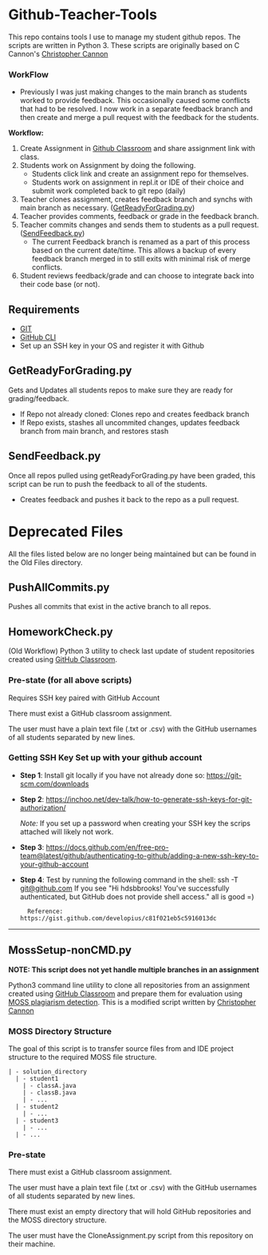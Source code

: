# Github-Teacher-Tools
This repo contains tools I use to manage my student github repos.  The scripts are written in Python 3.  These scripts are originally based on C Cannon's [Christopher Cannon](https://github.com/ccannon94/github-classroom-utilties)

### WorkFlow
- Previously I was just making changes to the main branch as students worked to provide feedback.  This occasionally caused some conflicts that had to be resolved.  I now work in a separate feedback branch and then create and merge a pull request with the feedback for the students.

**Workflow:**
1. Create Assignment in [Github Classroom](https://classroom.github.com/) and share assignment link with class.
2. Students work on Assignment by doing the following.
    * Students click link and create an assignment repo for themselves.
    * Students work on assignment in repl.it or IDE of their choice and submit work completed back to git repo (daily)
3. Teacher clones assignment, creates feedback branch and synchs with main branch as necessary. ([GetReadyForGrading.py](GetReadyForGrading.py)) 
4. Teacher provides comments, feedback or grade in the feedback branch.
5. Teacher commits changes and sends them to students as a pull request. ([SendFeedback.py](SendFeedback.py))
     * The current Feedback branch is renamed as a part of this process based on the current date/time.  This allows a backup of every feedback branch merged in to still exits with minimal risk of merge conflicts.
7. Student reviews feedback/grade and can choose to integrate back into their code base (or not).

## Requirements
- [GIT](https://git-scm.com/) 
- [GitHub CLI](https://cli.github.com/)
- Set up an SSH key in your OS and register it with Github 

## GetReadyForGrading.py
Gets and Updates all students repos to make sure they are ready for grading/feedback.

- If Repo not already cloned: Clones repo and creates feedback branch
- If Repo exists, stashes all uncommited changes, updates feedback branch from main branch, and restores stash

## SendFeedback.py
Once all repos pulled using getReadyForGrading.py have been graded, this script can be run to push the feedback to all of the students.
- Creates feedback and pushes it back to the repo as a pull request.


# Deprecated Files
All the files listed below are no longer being maintained but can be found in the Old Files directory.

## PushAllCommits.py
Pushes all commits that exist in the active branch to all repos.

## HomeworkCheck.py

(Old Workflow) Python 3 utility to check last update of student repositories created using [GitHub Classroom](https://classroom.github.com).

### Pre-state (for all above scripts)
Requires SSH key paired with GitHub Account

There must exist a GitHub classroom assignment.

The user must have a plain text file (.txt or .csv) with the GitHub usernames of all students separated by new lines.

### Getting SSH Key Set up with your github account
- **Step 1**: Install git locally if you have not already done so: https://git-scm.com/downloads
- **Step 2**: https://inchoo.net/dev-talk/how-to-generate-ssh-keys-for-git-authorization/

  *Note:* If you set up a password when creating your SSH key the scrips attached will likely not work.
- **Step 3**: https://docs.github.com/en/free-pro-team@latest/github/authenticating-to-github/adding-a-new-ssh-key-to-your-github-account
- **Step 4**: Test by running the following command in the shell: ssh -T git@github.com
        If you see "Hi hdsbbrooks! You've successfully authenticated, but GitHub does not provide shell access." all is good =)

        Reference: https://gist.github.com/developius/c81f021eb5c5916013dc


---

## MossSetup-nonCMD.py

**NOTE: This script does not yet handle multiple branches in an assignment**

Python3 command line utility to clone all repositories from an assignment created using [GitHub Classroom](https://classroom.github.com) and prepare them for evaluation using [MOSS plagiarism detection](https://theory.stanford.edu/~aiken/moss/).  This is a modified script written by [Christopher Cannon](https://github.com/ccannon94/github-classroom-utilties)

### MOSS Directory Structure

The goal of this script is to transfer source files from and IDE project structure to the required MOSS file structure.

```
| - solution_directory
  | - student1
    | - classA.java
    | - classB.java
    | - ...
  | - student2
    | - ...
  | - student3
    | - ...
  | - ...
```

### Pre-state

There must exist a GitHub classroom assignment.

The user must have a plain text file (.txt or .csv) with the GitHub usernames of all students separated by new lines.

There must exist an empty directory that will hold GitHub repositories and the MOSS directory structure.

The user must have the CloneAssignment.py script from this repository on their machine.
